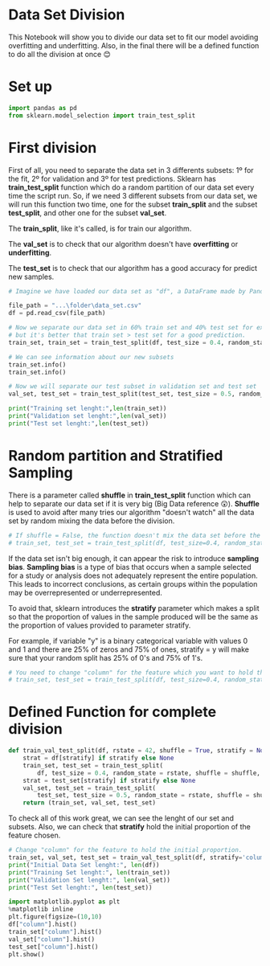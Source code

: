 # Data Set Division

This Notebook will show you to divide our data set to fit our model avoiding overfitting and underfitting. Also, in the final there will be a defined function to do all the division at once &#128522;

# Set up


```python
import pandas as pd
from sklearn.model_selection import train_test_split
```

# First division

First of all, you need to separate the data set in 3 differents subsets: 1º for the fit, 2º for validation and 3º for test predictions. Sklearn has **train_test_split** function which do a random partition of our data set every time the script run. So, if we need 3 different subsets from our data set, we will run this function two time, one for the subset **train_split** and the subset **test_split**, and other one for the subset **val_set**.

The **train_split**, like it's called, is for train our algorithm.

The **val_set** is to check that our algorithm doesn't have **overfitting** or **underfitting**.

The **test_set** is to check that our algorithm has a good accuracy for predict new samples.


```python
# Imagine we have loaded our data set as "df", a DataFrame made by Pandas from our data file in .csv format.

file_path = "...\folder\data_set.csv"
df = pd.read_csv(file_path)

# Now we separate our data set in 60% train set and 40% test set for example, it can be changed without problem
# but it's better that train set > test set for a good prediction.
train_set, train_set = train_test_split(df, test_size = 0.4, random_state = 42)
```


```python
# We can see information about our new subsets
train_set.info()
train_set.info()
```


```python
# Now we will separate our test subset in validation set and test set
val_set, test_set = train_test_split(test_set, test_size = 0.5, random_state= 42)
```


```python
print("Training set lenght:",len(train_set))
print("Validation set lenght:",len(val_set))
print("Test set lenght:",len(test_set))
```

# Random partition and Stratified Sampling

There is a parameter called **shuffle** in **train_test_split** function which can help to separate our data set if it is very big (Big Data reference &#128562;). **Shuffle** is used to avoid after many tries our algorithm "doesn't watch" all the data set by random mixing the data before the division.


```python
# If shuffle = False, the function doesn't mix the data set before the partition
# train_set, test_set = train_test_split(df, test_size=0.4, random_state=42, shuffle=False)
```

If the data set isn't big enough, it can appear the risk to introduce **sampling bias**. **Sampling bias** is a type of bias that occurs when a sample selected for a study or analysis does not adequately represent the entire population. This leads to incorrect conclusions, as certain groups within the population may be overrepresented or underrepresented. 

To avoid that, sklearn introduces the **stratify** parameter which makes a split so that the proportion of values in the sample produced will be the same as the proportion of values provided to parameter stratify.

For example, if variable "y" is a binary categorical variable with values 0 and 1 and there are 25% of zeros and 75% of ones, stratify = y will make sure that your random split has 25% of 0's and 75% of 1's.


```python
# You need to change "column" for the feature which you want to hold the initial proportion
# train_set, test_set = train_test_split(df, test_size=0.4, random_state=42, stratify=df["column"])
```

# Defined Function for complete division


```python
def train_val_test_split(df, rstate = 42, shuffle = True, stratify = None):
    strat = df[stratify] if stratify else None
    train_set, test_set = train_test_split(
        df, test_size = 0.4, random_state = rstate, shuffle = shuffle, stratify = strat)
    strat = test_set[stratify] if stratify else None
    val_set, test_set = train_test_split(
        test_set, test_size = 0.5, random_state = rstate, shuffle = shuffle, stratifu = strat)
    return (train_set, val_set, test_set)
```

To check all of this work great, we can see the lenght of our set and subsets. Also, we can check that **stratify** hold the initial proportion of the feature chosen.


```python
# Change "column" for the feature to hold the initial proportion.
train_set, val_set, test_set = train_val_test_split(df, stratify='column')
print("Initial Data Set lenght:", len(df))
print("Training Set lenght:", len(train_set))
print("Validation Set lenght:", len(val_set))
print("Test Set lenght:", len(test_set))

import matplotlib.pyplot as plt
%matplotlib inline
plt.figure(figsize=(10,10)
df["column"].hist()
train_set["column"].hist()
val_set["column"].hist()
test_set["column"].hist()
plt.show()
```
